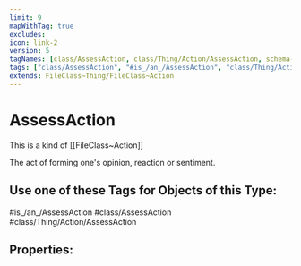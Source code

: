 ```yaml
---
limit: 9
mapWithTag: true
excludes:
icon: link-2
version: 5
tagNames: [class/AssessAction, class/Thing/Action/AssessAction, schema-org/AssessAction]
tags: ["class/AssessAction", "#is_/an_/AssessAction", "class/Thing/Action/AssessAction"]
extends: FileClass~Thing/FileClass~Action
---
```


# AssessAction
This is a kind of [[FileClass~Action]]

The act of forming one's opinion, reaction or sentiment.


## Use one of these Tags for Objects of this Type:

#is_/an_/AssessAction
#class/AssessAction
#class/Thing/Action/AssessAction

## Properties:


